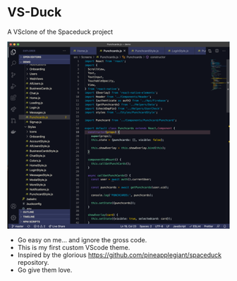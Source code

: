 # VS-Duck
A VSclone of the Spaceduck project


![Config image](https://github.com/lundjrl/VS-Duck/blob/master/rn-example.png)
  
- Go easy on me... and ignore the gross code.  
- This is my first custom VScode theme.  
- Inspired by the glorious https://github.com/pineapplegiant/spaceduck repository.  
- Go give them love.  
